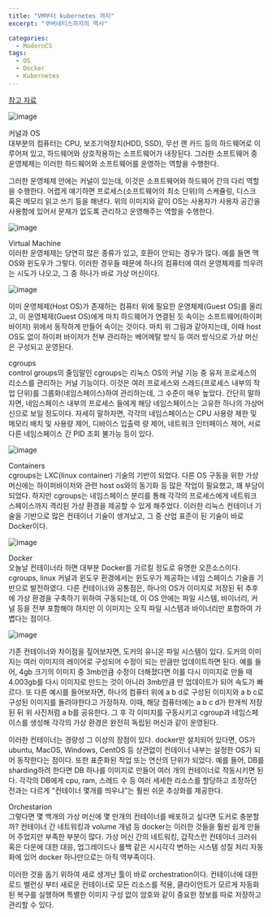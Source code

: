 ```yaml
---
title: "VM부터 kubernetes 까지"
excerpt: "쿠버네티스까지의 역사"

categories:
  - ModernCS
tags:
  - OS
  - Docker
  - Kubernetes
---
```


[참고 자료](https://goofcode.github.io/container-101)

![image](https://user-images.githubusercontent.com/34998051/68454527-4230a900-023c-11ea-9149-0d8c100eee65.png)

커널과 OS  
대부분의 컴퓨터는 CPU, 보조기억장치(HDD, SSD), 무선 랜 카드 등의 하드웨어로 이루어져 있고, 하드웨어와 상호작용하는 소프트웨어가 내장된다. 그러한 소프트웨어 중 운영체제는 이러한 하드웨어와 소프트웨어를 운영하는 역할을 수행한다.  

그러한 운영체제 안에는 커널이 있는데, 이것은 소프트웨어와 하드웨어 간의 다리 역할을 수행한다. 어렵게 얘기하면 프로세스(소프트웨어의 최소 단위)의 스케쥴링, 디스크 혹은 메모리 읽고 쓰기 등을 해낸다. 위의 이미지와 같이 OS는 사용자가 사용자 공간을 사용함에 있어서 문제가 없도록 관리하고 운영해주는 역할을 수행한다.  

![image](https://user-images.githubusercontent.com/34998051/68454799-182bb680-023d-11ea-94b3-07ca683e8869.png)

Virtual Machine  
이러한 운영체제는 당연히 많은 종류가 있고, 호환이 안되는 경우가 많다. 예를 들면 맥 OS와 윈도우가 그렇다.
이러한 경우들 때문에 하나의 컴퓨터에 여러 운영체제를 띄우려는 시도가 나오고, 그 중 하나가 바로 가상 머신이다.  

![image](https://user-images.githubusercontent.com/34998051/68455160-f979ef80-023d-11ea-9f65-f4bb759b0d74.png)

이미 운영체제(Host OS)가 존재하는 컴퓨터 위에 필요한 운영체제(Guest OS)를 올리고, 이 운영체제(Guest OS)에게 마치 하드웨어가 연결된 듯 속이는 소프트웨어(하이퍼바이저) 위에서 동작하게 만들어 속이는 것이다. 마치 위 그림과 같아지는데, 이때 host OS도 없이 하이퍼 바이저가 전부 관리하는 베어메탈 방식 등 여러 방식으로 가상 머신은 구성되고 운영된다.  

cgroups  
control groups의 줄임말인 cgroups는 리눅스 OS의 커널 기능 중 유저 프로세스의 리소스를 관리하는 커널 기능이다. 이것은 여러 프로세스와 스레드(프로세스 내부의 작업 단위)를 그룹화(네임스페이스)하여 관리하는데, 그 수준이 매우 높았다. 간단히 말하자면, 네임스페이스 내부의 프로세스 들에게 해당 네임스페이스는 고유한 하나의 가상머신으로 보일 정도이다. 자세히 말하자면, 각각의 네임스페이스는 CPU 사용량 제한 및 메모리 배치 및 사용량 제어, 디바이스 입출력 량 제어, 네트워크 인터페이스 제어, 서로 다른 네임스페이스 간 PID 조회 불가능 등이 있다.  

![image](https://user-images.githubusercontent.com/34998051/68455727-6641b980-023f-11ea-9852-69ca00deea4d.png)

Containers  
cgroups는 LXC(linux container) 기술의 기반이 되었다. 다른 OS 구동을 위한 가상 머신에는 하이퍼바이저와 관련 host os와의 동기화 등 많은 작업이 필요했고, 꽤 부담이 되었다. 하지만 cgroups는 네임스페이스 분리를 통해 각각의 프로세스에게 네트워크 스페이스까지 격리된 가상 환경을 제공할 수 있게 해주었다. 이러한 리눅스 컨테이너 기술을 기반으로 많은 컨테이너 기술이 생겨났고, 그 중 산업 표준이 된 기술이 바로 Docker이다.  

![image](https://user-images.githubusercontent.com/34998051/68456124-54144b00-0240-11ea-800d-e9064bd186a2.png)

Docker  
오늘날 컨테이너라 하면 대부분 Docker를 가르킬 정도로 유명한 오픈소스이다. cgroups, linux 커널과 윈도우 환경에서는 윈도우가 제공하는 네임 스페이스 기술을 기반으로 발전하였다. 다른 컨테이너와 공통점은, 하나의 OS가 이미지로 저장된 뒤 추후에 가상 환경을 구축하기 위하여 구동되는데, 이 OS 안에는 파일 시스템, 바이너리, 커널 등을 전부 포함해야 하지만 이 이미지는 오직 파일 시스템과 바이너리만 포함하여 가볍다는 점이다.   

![image](https://user-images.githubusercontent.com/34998051/68456475-30053980-0241-11ea-90f2-2b9a8c0c4355.png)


기존 컨테이너와 차이점을 짚어보자면, 도커의 유니온 파일 시스템이 있다. 도커의 이미지는 여러 이미지의 레이어로 구성되어 수정이 되는 만큼만 업데이트하면 된다. 예를 들어, 4gb 크기의 이미지 중 3mb만큼 수정이 더해졌다면 이를 다시 이미지로 만들 때 4.003gb를 다시 이미지로 만드는 것이 아니라 3mb만큼 만 업데이트가 되어 속도가 빠르다. 또 다른 예시를 들어보자면, 하나의 컴퓨터 위에 a b d로 구성된 이미지와 a b c로 구성된 이미지를 돌려야한다고 가정하자. 이때, 해당 컴퓨터에는 a b c d가 한개씩 저장된 뒤 위 사진처럼 a b를 공유한다. 그 후 각 이미지를 구동시키고 cgroup과 네임스페이스를 생성해 각각의 가상 환경은 완전히 독립된 머신과 같이 운영된다.     

이러한 컨테이너는 경량성 그 이상의 장점이 있다. docker만 설치되어 있다면, OS가 ubuntu, MacOS, Windows, CentOS 등 상관없이 컨테이너 내부는 설정한 OS가 되어 동작한다는 점이다. 또한 표준화된 작업 또는 연산의 단위가 되었다. 예를 들어, DB를 sharding하려 한다면 DB 하나를 이미지로 만들어 여러 개의 컨테이너로 작동시키면 된다. 각각의 DB에게 cpu, ram, 스레드 수 등 여러 세세한 리소스를 할당하고 조정하던 전과는 다르게 "컨테이너 몇개를 띄우냐"는 훨씬 쉬운 추상화를 제공한다.  

Orchestarion  
그렇다면 몇 백개의 가상 머신에 몇 만개의 컨테이너를 배포하고 싶다면 도커로 충분할까? 컨테이너 간 네트워킹과 volume 개념 등 docker는 이러한 것들을 훨씬 쉽게 만들어 주었지만 부족한 부분이 많다. 가상 머신 간의 네트워킹, 갑작스런 컨테이너 크러쉬 혹은 다운에 대한 대응, 업그레이드나 롤백 같은 시시각각 변하는 시스템 성질 처리 자동화에 있어 docker 하나만으로는 아직 역부족이다.  

이러한 것을 돕기 위하여 새로 생겨난 툴이 바로 orchestration이다. 컨테이너에 대한 로드 밸런싱 부터 새로운 컨테이너로 모든 리소스를 적용, 클라이언트가 모르게 자동화 된 복구를 실행하며 특별한 이미지 구성 없이 암호와 같이 중요한 정보를 따로 저장하고 관리할 수 있다.   
